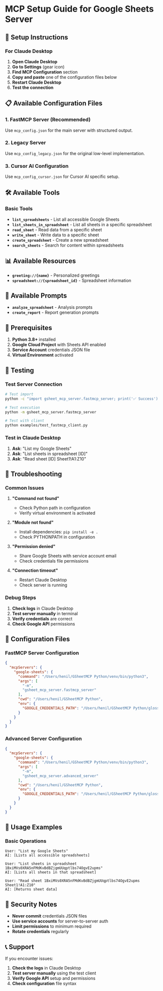 # MCP Setup Guide for Google Sheets Server

## 🚀 Setup Instructions

### **For Claude Desktop**

1. **Open Claude Desktop**
2. **Go to Settings** (gear icon)
3. **Find MCP Configuration** section
4. **Copy and paste** one of the configuration files below
5. **Restart Claude Desktop**
6. **Test the connection**

## 📋 Available Configuration Files

### **1. FastMCP Server (Recommended)**
Use `mcp_config.json` for the main server with structured output.

### **2. Legacy Server**
Use `mcp_config_legacy.json` for the original low-level implementation.

### **3. Cursor AI Configuration**
Use `mcp_config_cursor.json` for Cursor AI specific setup.

## 🛠 Available Tools

### **Basic Tools**
- **`list_spreadsheets`** - List all accessible Google Sheets
- **`list_sheets_in_spreadsheet`** - List all sheets in a specific spreadsheet
- **`read_sheet`** - Read data from a specific sheet
- **`write_sheet`** - Write data to a specific sheet
- **`create_spreadsheet`** - Create a new spreadsheet
- **`search_sheets`** - Search for content within spreadsheets



## 📊 Available Resources

- **`greeting://{name}`** - Personalized greetings
- **`spreadsheet://{spreadsheet_id}`** - Spreadsheet information


## 📝 Available Prompts

- **`analyze_spreadsheet`** - Analysis prompts
- **`create_report`** - Report generation prompts


## 🔧 Prerequisites

1. **Python 3.8+** installed
2. **Google Cloud Project** with Sheets API enabled
3. **Service Account** credentials JSON file
4. **Virtual Environment** activated

## 🧪 Testing

### **Test Server Connection**
```bash
# Test import
python -c "import gsheet_mcp_server.fastmcp_server; print('✅ Success')"

# Test execution
python -m gsheet_mcp_server.fastmcp_server

# Test with client
python examples/test_fastmcp_client.py
```

### **Test in Claude Desktop**
1. **Ask**: "List my Google Sheets"
2. **Ask**: "List sheets in spreadsheet [ID]"
3. **Ask**: "Read sheet [ID] Sheet1!A1:Z10"

## 🚨 Troubleshooting

### **Common Issues**

1. **"Command not found"**
   - Check Python path in configuration
   - Verify virtual environment is activated

2. **"Module not found"**
   - Install dependencies: `pip install -e .`
   - Check PYTHONPATH in configuration

3. **"Permission denied"**
   - Share Google Sheets with service account email
   - Check credentials file permissions

4. **"Connection timeout"**
   - Restart Claude Desktop
   - Check server is running

### **Debug Steps**

1. **Check logs** in Claude Desktop
2. **Test server manually** in terminal
3. **Verify credentials** are correct
4. **Check Google API** permissions

## 📁 Configuration Files

### **FastMCP Server Configuration**
```json
{
  "mcpServers": {
    "google-sheets": {
      "command": "/Users/henil/GSheetMCP Python/venv/bin/python3",
      "args": [
        "-m",
        "gsheet_mcp_server.fastmcp_server"
      ],
      "cwd": "/Users/henil/GSheetMCP Python",
      "env": {
        "GOOGLE_CREDENTIALS_PATH": "/Users/henil/GSheetMCP Python/glossy-chimera-466301-c1-a4ae73111b11.json"
      }
    }
  }
}
```

### **Advanced Server Configuration**
```json
{
  "mcpServers": {
    "google-sheets": {
      "command": "/Users/henil/GSheetMCP Python/venv/bin/python3",
      "args": [
        "-m",
        "gsheet_mcp_server.advanced_server"
      ],
      "cwd": "/Users/henil/GSheetMCP Python",
      "env": {
        "GOOGLE_CREDENTIALS_PATH": "/Users/henil/GSheetMCP Python/glossy-chimera-466301-c1-a4ae73111b11.json"
      }
    }
  }
}
```

## 🎯 Usage Examples

### **Basic Operations**
```
User: "List my Google Sheets"
AI: [Lists all accessible spreadsheets]

User: "List sheets in spreadsheet 1BxiMVs0XRA5nFMdKvBdBZjgmUUqptlbs74OgvE2upms"
AI: [Lists all sheets in that spreadsheet]

User: "Read sheet 1BxiMVs0XRA5nFMdKvBdBZjgmUUqptlbs74OgvE2upms Sheet1!A1:Z10"
AI: [Returns sheet data]
```



## 🔐 Security Notes

- **Never commit** credentials JSON files
- **Use service accounts** for server-to-server auth
- **Limit permissions** to minimum required
- **Rotate credentials** regularly

## 📞 Support

If you encounter issues:

1. **Check the logs** in Claude Desktop
2. **Test server manually** using the test client
3. **Verify Google API** setup and permissions
4. **Check configuration** file syntax 